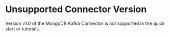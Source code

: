 # Unsupported Connector Version

Version v1.0 of the MongoDB Kafka Connector is not supported in the quick start or tutorials.
